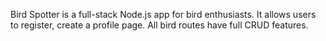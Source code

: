 Bird Spotter is a full-stack Node.js app for bird enthusiasts. It allows users to register, create a profile page. All bird routes have full CRUD features.
